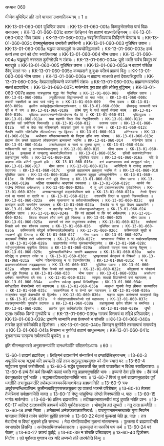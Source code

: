 अध्यायः 060

भीष्मेण युधिष्ठिरं प्रति दाने पात्राणां लक्षणादिकथनम् ॥ 1 ॥
	
KK-13-01-060-001	युधिष्ठिर उवाच ।
KK-13-01-060-001a	किमाहुर्भरतश्रेष्ठ पात्रं विप्राः सनातनम् ।
KK-13-01-060-001c	ब्राह्मणं लिङ्गिनं चैव ब्राह्मणं वाऽप्यलिङ्गिनम् ॥
KK-13-01-060-002	भीष्म उवाच ।
KK-13-01-060-002a	स्ववृत्तिमभिपन्नाय लिङ्गिने चेतराय च ।
KK-13-01-060-002c	देयमाहुर्महाराज उभावेतौ तपस्विनौ ॥
KK-13-01-060-003	युधिष्ठिर उवाच ।
KK-13-01-060-003a	श्रद्धया परयाऽपूतो यः प्रयच्छेद्द्विजातये ।
KK-13-01-060-003c	हव्यं कव्यं तथा दानं को दोषः स्यात्पितामह ॥
KK-13-01-060-004	भीष्म उवाच ।
KK-13-01-060-004a	श्रद्धापूतो नरस्तात दुर्दान्तोऽपि न संशयः ।
KK-13-01-060-004c	पूतो भवति सर्वत्र किमुत त्वं महाद्युते ॥
KK-13-01-060-005	युधिष्ठिर उवाच ।
KK-13-01-060-005a	न ब्राह्मणं परिक्षेत दैवेषु सततं नरः ।
KK-13-01-060-005c	कव्यप्रदाने तु बुधाः परीक्ष्यं ब्राह्मणं विदुः ॥
KK-13-01-060-006	भीष्म उवाच ।
KK-13-01-060-006a	न ब्राह्मणः साधयते हव्यं दैवात्प्रसिद्ध्यति ।
KK-13-01-060-006c	देवप्रसादादिज्यन्ते यजमानैर्न संशयः ॥
KK-13-01-060-007a	ब्राह्मणान्भरतश्रेष्ठ सततं ब्रह्मवादिनः ।
KK-13-01-060-007c	मार्कण्डेयः पुरा प्राह इति लोकेषु बुद्धिमान् ।
KK-13-01-060-007e	`ब्राह्मणाः पात्रभूताश्च शुद्धा नैवं पितृष्विह ॥
KK-13-01-060-008	युधिष्ठिर उवाच ।
KK-13-01-060-008a	अपूर्वोऽप्यथवा विद्वान्सम्बन्धी वा यथा भवेत् ।
KK-13-01-060-008c	तपस्वी यज्ञशीलो वा कथं पात्रं भवेत्तु सः ॥
KK-13-01-060-009	भीष्म उवाच ।
KK-13-01-060-009a	कुलीनः कर्मकृद्वैद्यस्तथैवाप्यनृशंस्यवान् ।
KK-13-01-060-009c	ह्रीमानृजुः सत्यवादी पात्रं पूर्वे च ये त्रयः ॥
KK-13-01-060-010a	तत्रेमं शृणु मे पार्थ चतुर्णां तेजसां मतम् ।
KK-13-01-060-010c	पृथिव्याः काश्यपस्याग्नेर्मार्कण्डेयस्य चैव हि ॥
KK-13-01-060-011	पृथिव्युवाच ।
KK-13-01-060-011a	यथा महार्णवे क्षिप्तः क्षिप्रं नेष्टुर्विनश्यति ।
KK-13-01-060-011c	तथा दुश्चरितं सर्वं त्रयीनित्ये निमज्जति ॥
KK-13-01-060-012	काश्यप उवाच ।
KK-13-01-060-012a	सर्वे च वेदाः सह षङ्भिरङ्गैः साङ्ख्यं पुराणं च कुले च जन्म ।
KK-13-01-060-012c	नैतानि सर्वाणि गतिर्भवन्ति शीलव्यपेतस्य नृप द्विजस्य ॥
KK-13-01-060-013	अग्निरुवाच ।
KK-13-01-060-013a	अधीयानः पण्डितम्मन्यमानो यो विद्यया हन्ति यशः परेषाम् ।
KK-13-01-060-013c	ब्रह्मन्स तेन लभते ब्रह्मवध्यां लोकास्तस्य ह्यन्तवन्तो भवन्ति ॥
KK-13-01-060-014	मार्कण्डेय उवाच ।
KK-13-01-060-014a	अश्वमेधसहस्रं च सत्यं च तुलया धृतम् ।
KK-13-01-060-014c	नाभिजानामि यज्ञं तु सत्यस्यार्धमवाप्नुयात् ॥
KK-13-01-060-015	भीष्म उवाच ।
KK-13-01-060-015a	इत्युक्त्वा ते जग्मुराशु चत्वारोऽमिततेजसः ।
KK-13-01-060-015c	पृथिवी काश्यपोऽग्निश्च प्रकृष्टायुश्च भार्गवः ॥
KK-13-01-060-016	युधिष्ठिर उवाच ।
KK-13-01-060-016a	यदि ते ब्राह्मणा लोके व्रतिनो भुञ्जते हविः ।
KK-13-01-060-016c	दत्तं ब्राह्मणकामाय कथं तत्सुकृतं भवेत् ॥
KK-13-01-060-017	भीष्म उवाच ।
KK-13-01-060-017a	आदिष्टिनो ये राजेन्द्र ब्राह्मणा वेदपारगाः ।
KK-13-01-060-017c	भुञ्जते ब्रह्मकामाय व्रतलुप्ता भवन्ति ते ॥
KK-13-01-060-018	युधिष्ठिर उवाच ।
KK-13-01-060-018a	अनेकान्तं बहुद्वारं धर्ममाहुर्मनीषिणः ।
KK-13-01-060-018c	किं निमित्तं भवेदत्र तन्मे ब्रूहि पितामह ॥
KK-13-01-060-019	भीष्म उवाच ।
KK-13-01-060-019a	अहिंसा सत्यमकोध आनृशंस्यं दमस्तथा ।
KK-13-01-060-019c	आर्जवं चैव राजेन्द्र निश्चितं धर्मलक्षणम् ॥
KK-13-01-060-020a	ये तु धर्मं प्रशंसन्तश्चरन्ति पृथिवीमिमाम् ।
KK-13-01-060-020c	अनाचरन्तस्तद्धर्म सङ्करेऽभिरता प्रभो ॥
KK-13-01-060-021a	तेभ्यो हिरण्यं रत्नं वा गामश्वं वा ददाति यः ।
KK-13-01-060-021c	दशवर्षाणि विष्ठां स भुङ्क्ते निरयमास्थितः ॥
KK-13-01-060-022a	धनेन पुल्कसानां च तथैवान्तेवसायिनाम् ।
KK-13-01-060-022c	कृतं कर्माकृतं वाऽपि रागमोहेन जल्पताम् ॥
KK-13-01-060-023a	वैश्वदेवं च ये मूढा विप्राय ब्रह्मचारिणे ।
KK-13-01-060-023c	न ददन्तीह राजेन्द्र ते लोकान्भुञ्जतेऽशुभान् ॥
KK-13-01-060-024	युधिष्ठिर उवाच ।
KK-13-01-060-024a	किं परं ब्रह्मचर्यं च किं परं धर्मलक्षणम् ।
KK-13-01-060-024c	किञ्च श्रेष्ठतमं शौचं तन्मे ब्रूहि पितामह ॥
KK-13-01-060-025	भीष्म उवाच ।
KK-13-01-060-025a	ब्रह्मचर्यं परं तात मधुमांसस्य वर्जनम् ।
KK-13-01-060-025c	मर्यादायां स्थितो धर्मः शमः शौचस्य लक्षणम् ॥
KK-13-01-060-026	युधिष्ठिर उवाच ।
KK-13-01-060-026a	कस्मिन्काले चरेद्धर्म कस्मिन्कालेऽर्थमाचरेत् ।
KK-13-01-060-026c	कस्मिन्काले सुखी च स्यात्तन्मे ब्रूहि पितामह ॥
KK-13-01-060-027	भीष्म उवाच ।
KK-13-01-060-027a	काल्यमर्थं निषेवेत ततो धर्ममनन्तरम् ।
KK-13-01-060-027c	पश्चात्कामं निषेवेत न च गच्छेत्प्रसङ्गिताम् ॥
KK-13-01-060-028a	ब्राह्मणांश्चैव मन्येत गुरूंश्चाप्यभिपूजयेत् ।
KK-13-01-060-028c	सर्वभूतानुलोमश्च मृदुशीलः प्रियंवदः ॥
KK-13-01-060-029a	अधिकारे यदनृतं यच्च राजसु पैशुनम् ।
KK-13-01-060-029c	गुरोश्चालीकनिर्बन्धः समानि ब्रह्महत्यया ॥
KK-13-01-060-030a	प्रहरेन्न नरेन्द्रेषु न हन्याद्गां तथैव च ।
KK-13-01-060-030c	भ्रूणहत्यासमं चैतदुभयं ये निषेधते ॥
KK-13-01-060-031a	नाग्निं परित्यजेज्जातु न च वेदान्परित्यजेत् ।
KK-13-01-060-031c	न च ब्राह्मणमाक्रोशेत्समं तद्ब्रह्महत्यया ॥
KK-13-01-060-032	युधिष्ठिर उवाच ।
KK-13-01-060-032a	कीदृशाः साधवो विप्राः केभ्यो दत्तं महाफलम् ।
KK-13-01-060-032c	कीदृशानां च भोक्तव्यं तन्मे ब्रूहि पितामह ॥
KK-13-01-060-033	भीष्म उवाच ।
KK-13-01-060-033a	अक्रोधना धर्मपराः सत्यनित्या दमे रताः ।
KK-13-01-060-033c	तादृशाः साधवो विप्रास्तेभ्यो दत्तं महाफलम् ॥
KK-13-01-060-034a	अमानिनः सर्वसहा दृढार्था विजितेन्द्रियाः ।
KK-13-01-060-034c	सर्वभूतहिता मैत्रास्तेभ्यो दत्तं महाफलम् ॥
KK-13-01-060-035a	अलुब्धाः शुचयो वैद्या ह्रीमन्तः सत्यवादिनः ।
KK-13-01-060-035c	स्वकर्मनिरता ये च तेभ्यो दत्तं महाफलम् ॥
KK-13-01-060-036a	साङ्गांश्च चतुरो वेदानधीते यो द्विजर्षभः ।
KK-13-01-060-036c	षड्भ्यः प्रवृत्तः कर्मभ्यस्तं पात्रमृषयो विदुः ॥
KK-13-01-060-037a	ये त्वेवंगुणजातीयास्तेभ्यो दत्तं महाफलम् ।
KK-13-01-060-037c	सहस्रगुणमाप्नोति गुणार्हाय प्रदायकः ॥
KK-13-01-060-038a	प्रज्ञाश्रुताभ्यां वृत्तेन शीलेन च समन्वितः ।
KK-13-01-060-038c	तारयेत कुलं सर्वमेकोऽपीह द्विजर्षभः ।
KK-13-01-060-038e	`तृप्ते तृप्ताः सर्वदेवाः पितरो मुनयोपि च ॥'
KK-13-01-060-039a	गामश्वं वित्तमन्नं वा तद्विधे प्रतिपादयेत् ।
KK-13-01-060-039c	द्रव्याणि चान्यानि तथा प्रेत्यभावे न शोचति ॥
KK-13-01-060-040a	तारयेत कुलं सर्वमेकोपि ह द्विजोत्तमः ।
KK-13-01-060-040c	किमङ्ग पुनरेवैते तस्मात्पात्रं समाचरेत् ॥
KK-13-01-060-041a	निशाम्य च गुणोपेतं ब्राह्मणं साधुसम्मतम् ।
KK-13-01-060-041c	दूरादानाय्य सत्कृत्य सर्वतश्चापि पूजयेत् ॥ ॥

इति श्रीमन्महाभारते अनुशासनपर्वणि दानधर्मपर्वणि षष्टितमोऽध्यायः ॥ 60 ॥

13-60-1 ब्राह्मणं ब्रह्मविदम् । लिङ्गिनं ब्रह्मचारिणं संन्यासिनं च दण्डादिलिङ्गवन्तम् ॥ 13-60-3 अपूतोपि परया श्रद्धयां यदि प्रयच्छति तर्हि तस्य दातुरपूतत्वप्रयुक्तः को दोषः स्यात्तं वद ॥ 13-60-4 श्रद्धैवास्य पूतत्वं करोतीत्यर्थः ॥ 13-60-5 श्रद्धैव पूतत्वकर्त्री चेत् कव्ये पात्रपरीक्षा न विधेया स्यादित्याशयः ॥ 13-60-6 हव्यं दैवं कर्म सिध्यति फलदं भवति नतु ब्राह्मणगुणादिति भावः । इज्यन्ते देवा इति शेषः । दैवं कर्म देवानुग्रहादेव पूर्णं भवति । श्रद्धामात्रप्रियत्वाद्देवानामिति भावः ॥ 13-60-7 पित्र्यं तु कर्म ब्राह्मणानुग्रहादेव पूर्णं भवतीति तत्रानुग्रहकर्तरि तपोबलमावश्यकमित्याशयेनाह ब्राह्मणानिति ॥ 13-60-9 त्रयः अपूर्वसम्बन्धितपस्विनः कुलीनत्वादिगुणसप्तकयुक्ता एव पात्रत्वं भजन्ते परिशेषात् ॥ 13-60-10 तेजसां तेजस्विनां सर्वज्ञानामिति यावत् ॥ 13-60-11 नेष्टुः पांसुपिण्डः लोष्ठो विनश्यतीति ध. पाठः ॥ 13-60-15 भार्गवः मार्कण्डेयः ॥ 13-60-16 व्रतिनः ब्रह्मचारिणः । तदीयव्रतनाशात्स्वीयं श्राद्धं दुष्यति नवेति प्रश्नः ॥ 13-60-17 आदिष्टं द्वादशवर्षाणि ब्रह्मचर्यं चरेति गुर्वादेशस्तद्वन्तः । भोक्तुरेव व्रतं लुप्यते । नतु दाता प्रत्यवैति ॥ 13-60-18 अन्तो निष्ठा । अनेकान्तं अनेकफलाकारमित्यर्थः । पात्रगुणानामनन्तत्वात्के गुणा नियमेन पात्रताया निमित्तं तानेव संक्षेपेण ब्रूहीति प्रश्नार्थः ॥ 13-60-22 मेदानां पुल्कसां चेति झ. पाठः । तत्र मेदादीनां स विष्ठां भुङ्क्ते इति सम्बन्धः । मेदा गोमहिष्यादीनां मृतानां मांसमश्नन्तः । पुल्कसा ये ब्राह्मणादीनपि स्वभावादेव हिंसन्ति । अन्तेवसायिनश्चर्मकारादयः । कृतमकृतं वा परकीयं पापं कर्म ॥ 13-60-24 परं श्रेष्ठम् ॥ 13-60-27 काल्यं पूर्वाह्णे ॥ 13-60-39 न शोचति प्रतिपादयन् ॥ 13-60-40 द्विजोत्तमः निर्दोषः । एते पूर्वोक्ता गुणाश्च तत्र यदि लभ्यन्ते तर्हि तारयेतेति किमु ॥
